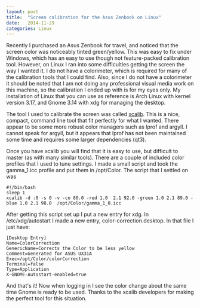 ```yaml
---
layout: post
title:  "Screen calibration for the Asus Zenbook on Linux"
date:   2014-11-29 
categories: Linux
---
```

Recently I purchased an Asus Zenbook for travel, and noticed that the screen color was noticeably tinted green/yellow.  This was easy to fix under Windows, which has an easy to use though not feature-packed calibration tool.  However, on Linux I ran into some difficulties getting the screen the way I wanted it.  I do not have a colorimeter, which is required for many of the calibration tools that I could find.  Also, since I do not have a colorimeter it should be noted that I am not doing any professional visual media work on this machine, so the calibration I ended up with is for my eyes only.  My installation of Linux that you can use as reference is Arch Linux with kernel version 3.17, and Gnome 3.14 with xdg for managing the desktop.

The tool I used to calibrate the screen was called [xcalib](http://xcalib.sourceforge.net/).  This is a nice, compact, command line tool that fit perfectly for what I wanted.  There appear to be some more robust color managers such as lprof and argyll.  I cannot speak for argyll, but it appears that lprof has not been maintained some time and requires some larger dependencies (qt3).

Once you have xcalib you will find that it is easy to use, but difficult to master (as with many similar tools).  There are a couple of included color profiles that I used to tune settings.  I made a small script and took the gamma_1.icc profile and put them in /opt/Color. The script that I settled on was 

```
#!/bin/bash
sleep 1
xcalib -d :0 -s 0 -v -co 80.0 -red 1.0  2.1 92.0 -green 1.0 2.1 89.0 -blue 1.0 2.1 98.0  /opt/Color/gamma_1_0.icc
```

After getting this script set up I put a new entry for xdg.  In /etc/xdg/autostart I made a new entry, color-correction.desktop.  In that file I just have:

```
[Desktop Entry]
Name=ColorCorrection
GenericName=Corrects the Color to be less yellow
Comment=Generated for ASUS UX31A
Exec=/opt/Color/colorCorrection
Terminal=false
Type=Application
X-GNOME-Autostart-enabled=true
```

And that's it!  Now when logging in I see the color change about the same time Gnome is ready to be used.  Thanks to the xcalib developers for making the perfect tool for this situation.
